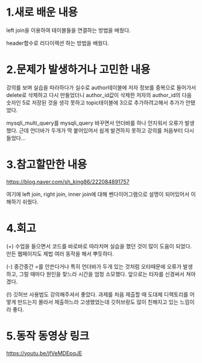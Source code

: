 # 1.새로 배운 내용
left join을 이용하여 테이블들을 연결하는 방법을 배웠다.

header함수로 리다이렉션 하는 방법을 배웠다.

# 2.문제가 발생하거나 고민한 내용
강의를 보며 실습을 따라하다가 실수로 author테이블에 저자 정보를 중복으로 들어가서 delete로 삭제하고 다시 만들었더니 author_id값이 삭제한 저자의 author_id의 다음 숫자인 5로 저장된 것을 생각 못하고 topic테이블에 3으로 추가하려고해서 추가가 안됐었다.

mysqli_multi_query를 mysqli_query 바꾸면서 언더바를 하나 안지워서 오류가 발생했다. 근데 언더바가 두개가 딱 붙어있어서 쉽게 발견하지 못하고 강의를 처음부터 다시 들었다...

# 3.참고할만한 내용
https://blog.naver.com/sh_king86/222084891757

여기에 left join, right join, inner join에 대해 벤다이어그램으로 설명이 되어있어서 이해하기 쉬웠다.

# 4.회고
(+) 수업을 들으면서 코드를 바로바로 따라치며 실습을 했던 것이 많이 도움이 되었다. 만든 웹페이지도 제법 여러 동작을 해서 뿌듯하다.

(-) 중간중간 =를 안쓴다거나 특히 언더바가 두개 있는 것처럼 오타때문에 오류가 발생하고, 그럴 때마다 원인을 찾느라 시간을 엄청 소모했다. 앞으로는 타자를 신경써서 쳐야겠다.

(!) 깃허브 사용법도 강의해주셔서 좋았다. 과제를 처음 제츨할 때 도대체 디렉토리를 어땋게 만드는지 몰라서 제출하느라 고생했었는데 깃허브랑도 많이 친해지고 있는 느낌이라 좋다.

# 5.동작 동영상 링크
https://youtu.be/jfVeMDEpqJE
